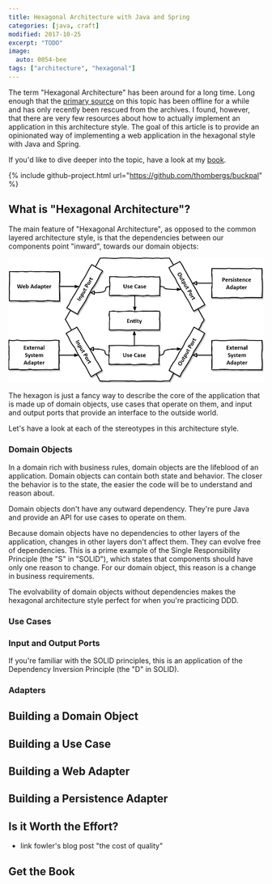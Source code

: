 ```yaml
---
title: Hexagonal Architecture with Java and Spring
categories: [java, craft]
modified: 2017-10-25
excerpt: "TODO"
image:
  auto: 0054-bee
tags: ["architecture", "hexagonal"]
---
```


The term "Hexagonal Architecture" has been around for a long time. Long enough that the [primary source](https://alistair.cockburn.us/hexagonal-architecture/) on this topic has been offline for a while and has only recently been rescued from the archives. I found, however, that there are very few resources about how to actually implement an application in this architecture style. The goal of this article is to provide an opinionated way of implementing a web application in the hexagonal style with Java and Spring. 

If you'd like to dive deeper into the topic, have a look at my [book](/book/).

{% include github-project.html url="https://github.com/thombergs/buckpal" %}

## What is "Hexagonal Architecture"?

The main feature of "Hexagonal Architecture", as opposed to the common layered architecture style, is that the dependencies between our components point "inward", towards our domain objects: 

![Hexagonal Architecture](/assets/img/posts/spring-hexagonal/hexagonal-architecture.png)

The hexagon is just a fancy way to describe the core of the application that is made up of domain objects, use cases that operate on them, and input and output ports that provide an interface to the outside world.

Let's have a look at each of the stereotypes in this architecture style.

### Domain Objects

In a domain rich with business rules, domain objects are the lifeblood of an application. Domain objects can contain both state and behavior. The closer the behavior is to the state, the easier the code will be to understand and reason about. 

Domain objects don't have any outward dependency. They're pure Java and provide an API for use cases to operate on them.

Because domain objects have no dependencies to other layers of the application, changes in other layers don't affect them. They can evolve free of dependencies. This is a prime example of the Single Responsibility Principle (the "S" in "SOLID"), which states that components should have only one reason to change. For our domain object, this reason is a change in business requirements.

The evolvability of domain objects without dependencies makes the hexagonal architecture style perfect for when you're practicing DDD.

### Use Cases

### Input and Output Ports

If you're familiar with the SOLID principles, this is an application of the Dependency Inversion Principle (the "D" in SOLID).

### Adapters

## Building a Domain Object

## Building a Use Case

## Building a Web Adapter

## Building a Persistence Adapter

## Is it Worth the Effort?
* link fowler's blog post "the cost of quality"

## Get the Book